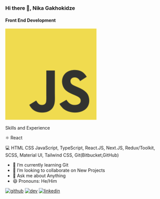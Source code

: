 ### Hi there 👋, Nika Gakhokidze
#### Front End Development
![Front End Development](https://raw.githubusercontent.com/github/explore/80688e429a7d4ef2fca1e82350fe8e3517d3494d/topics/javascript/javascript.png)

Skills and Experience

⚛ React

💻 HTML CSS JavaScript, TypeScript, React.JS, Next.JS, Redux/Toolkit, SCSS, Material UI, Tailwind CSS, Git(Bitbucket,GitHub)


- 🌱 I’m currently learning Git 
- 👯 I’m looking to collaborate on New Projects 
- 💬 Ask me about Anything 
- 😄 Pronouns: He/Him 


[<img src='https://cdn.jsdelivr.net/npm/simple-icons@3.0.1/icons/github.svg' alt='github' height='40'>](https://github.com/NikaGakhokidze)  [<img src='https://cdn.jsdelivr.net/npm/simple-icons@3.0.1/icons/dev-dot-to.svg' alt='dev' height='40'>](https://dev.to/nikagakhokidze)  [<img src='https://cdn.jsdelivr.net/npm/simple-icons@3.0.1/icons/linkedin.svg' alt='linkedin' height='40'>](https://www.linkedin.com/in/nika-gakhokidze-238988215/)  

